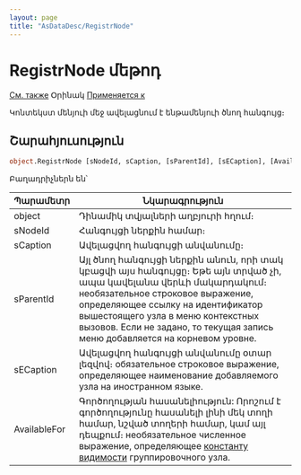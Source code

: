 ```yaml
---
layout: page
title: "AsDataDesc/RegistrNode"
---
```


# RegistrNode մեթոդ

[См. также](../AsDataDesc.md) Օրինակ [Применяется к](../AsDataDesc.md) 

Կոնտեկստ մենյուի մեջ ավելացնում է ենթամենյուի ծնող հանգույց։


## Շարահյուսություն

``` vb
object.RegistrNode [sNodeId, sCaption, [sParentId], [sECaption], [AvailableFor]]
```

Բաղադրիչներն են՝


| Պարամետր | Նկարագրություն |
|--|--|
|  object  | Դինամիկ տվյալների աղբյուրի հղում։ |
| sNodeId | Հանգույցի ներքին համար։ |
| sCaption | Ավելացվող հանգույցի անվանումը։  |
| sParentId | Այլ ծնող հանգույցի ներքին անուն, որի տակ կբացվի այս հանգույցը։ Եթե այն տրված չի, ապա կավելանա վերևի մակարդակում։ необязательное строковое выражение, определяющее ссылку на идентификатор вышестоящего узла в меню контекстных вызовов. Если не задано, то текущая запись меню добавляется на корневом уровне. |
| sECaption | Ավելացվող հանգույցի անվանումը օտար լեզվով։ обязательное строковое выражение, определяющее наименование добавляемого узла на иностранном языке. |
| AvailableFor | Գործողության հասանելիություն: Որոշում է գործողությունը հասանելի լինի մեկ տողի համար, նշված տողերի համար, կամ այլ դեպքում։ необязательное численное выражение, определяющее [константу видимости](../../Constants/const_RegistrFunctionAvailability.html) группировочного узла. |